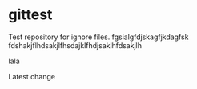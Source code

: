 gittest
=======

Test repository for ignore files.
fgsialgfdjskagfjkdagfsk
fdshakjflhdsakjlfhsdajklfhdjsaklhfdsakjlh

lala

Latest change